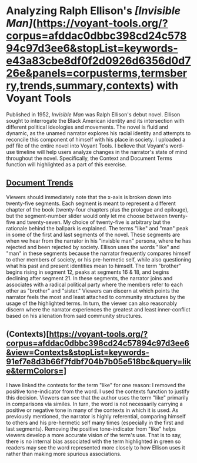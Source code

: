 # Analyzing Ralph Ellison's *[Invisible Man]*(https://voyant-tools.org/?corpus=afddac0dbbc398cd24c57894c97d3ee6&stopList=keywords-e43a83cbe8df0f2d0926d6356d0d726e&panels=corpusterms,termsberry,trends,summary,contexts) with Voyant Tools

Published in 1952, *Invisible Man* was Ralph Ellison's debut novel. Ellison sought to interrogate the Black American identity and its intersection with different political ideologies and movements. The novel is fluid and dynamic, as the unamed narrator explores his racial identity and attempts to reconcile this component of himself with his place in society. I uploaded a pdf file of the entire novel into Voyant Tools. I believe that Voyant's word-use timeline will help users analyze changes in the narrator's state of mind throughout the novel. Specifically, the Context and Document Terms function will highlighted as a part of this exercise. 

## [Document Trends](https://voyant-tools.org/?corpus=afddac0dbbc398cd24c57894c97d3ee6&stopList=keywords-e43a83cbe8df0f2d0926d6356d0d726e&query=like&query=man&query=brother&query=know&query=white&bins=25&mode=document&view=Trends)

Viewers should immediately note that the x-axis is broken down into twenty-five segments. Each segment is meant to represent a different chapter of the book (twenty-four chapters plus the prologue and epilouge), but the segment-number slider would only let me choose between twenty-five and twenty-seven. My choice of twenty-five is arbitrary but the rationale behind the ballpark is explained. The terms "like" and "man" peak in some of the first and last segments of the novel. These segments are when we hear from the narrator in his "invisble man" persona, where he has rejected and been rejected by society. Ellison uses the words "like" and "man" in these segments because the narrator frequently compares himself to other members of society, or his pre-hermetic self, while also questioning what his past and present identities mean to himself. The term "brother" begins rising in segment 12, peaks at segments 16 & 18, and begins declining after segment 21. In these segments, the narrator joins and associates with a radical political party where the members refer to each other as "brother" and "sister." Viewers can discern at which points the narrator feels the most and least attached to community structures by the usage of the highlighted terms. In turn, the viewer can also reasonably discern where the narrator experiences the greatest and least inner-conflict based on his alienation from said community structures. 

## (Contexts)[https://voyant-tools.org/?corpus=afddac0dbbc398cd24c57894c97d3ee6&view=Contexts&stopList=keywords-91ef7e8d3b66f7fdbf704b7b05e518bc&query=like&termColors=]

I have linked the contexts for the term "like" for one reason: I removed the positive tone-indicator from the word. I used the contexts function to justify this decision. Viewers can see that the author uses the term "like" primarily in comparisons via similes. In turn, the word is not necessarily carrying a positive or negative tone in many of the contexts in which it is used. As previously mentioned, the narrator is highly referential, comparing himself to others and his pre-hermetic self many times (especially in the first and last segments). Removing the positive tone-indicator from "like" helps viewers develop a more accurate vision of the term's use. That is to say, there is no internal bias associated with the term highlighted in green so readers may see the word represented more closely to how Ellison uses it rather than making more spurious associations. 